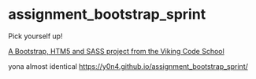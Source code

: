 assignment_bootstrap_sprint
===========================

Pick yourself up!

[A Bootstrap, HTM5 and SASS project from the Viking Code School](http://www.vikingcodeschool.com)

yona
almost identical
https://y0n4.github.io/assignment_bootstrap_sprint/
